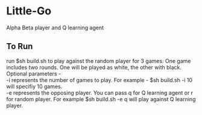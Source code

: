 # Little-Go
Alpha Beta player and Q learning agent
## To Run
run $sh build.sh to play against the random player for 3 games. One game includes two rounds. One will be played as white, the other with black.
Optional parameters -  
-i represents the number of games to play. For example - $sh build.sh -i 10 will specifiy 10 games.  
-e represents the opposing player. You can pass q for Q learning agent or r for random player. For example $sh build.sh -e q will play against Q learning player.  
